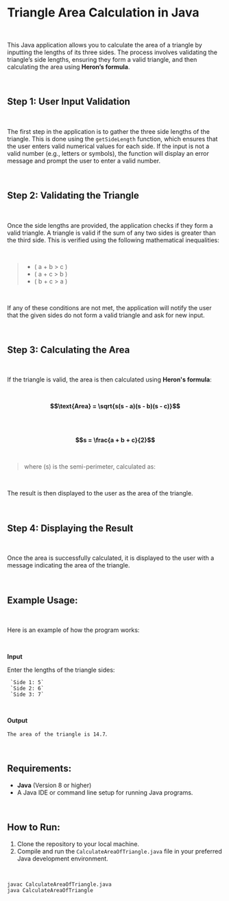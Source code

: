 # Triangle Area Calculation in Java

<br>

This Java application allows you to calculate the area of a triangle by inputting the lengths of its three sides. The process involves validating the triangle’s side lengths, ensuring they form a valid triangle, and then calculating the area using **Heron’s formula**.

<br>

## Step 1: User Input Validation

<br>

The first step in the application is to gather the three side lengths of the triangle. This is done using the `getSideLength` function, which ensures that the user enters valid numerical values for each side. If the input is not a valid number (e.g., letters or symbols), the function will display an error message and prompt the user to enter a valid number.

<br>

## Step 2: Validating the Triangle

<br>

Once the side lengths are provided, the application checks if they form a valid triangle. A triangle is valid if the sum of any two sides is greater than the third side. This is verified using the following mathematical inequalities:

<br>

>- \( a + b > c \)
>- \( a + c > b \)
>- \( b + c > a \)

<br>

If any of these conditions are not met, the application will notify the user that the given sides do not form a valid triangle and ask for new input.

<br>

## Step 3: Calculating the Area

<br>

If the triangle is valid, the area is then calculated using **Heron's formula**:

<br>

**$$\text{Area} = \sqrt{s(s - a)(s - b)(s - c)}$$**

<br>


<br>

**$$s = \frac{a + b + c}{2}$$**

<br>

> where \(s\) is the semi-perimeter, calculated as:

<br>

The result is then displayed to the user as the area of the triangle.

<br>

## Step 4: Displaying the Result

<br>

Once the area is successfully calculated, it is displayed to the user with a message indicating the area of the triangle.

<br>

## Example Usage:

<br>

Here is an example of how the program works:

<br>

**Input**

Enter the lengths of the triangle sides:
     
     `Side 1: 5`
     `Side 2: 6`
     `Side 3: 7`

<br>

**Output**

 `The area of the triangle is 14.7`.
 
 <br>


## Requirements:

- **Java** (Version 8 or higher)
- A Java IDE or command line setup for running Java programs.

<br>


## How to Run:

1. Clone the repository to your local machine.
2. Compile and run the `CalculateAreaOfTriangle.java` file in your preferred Java development environment.

<br>

```
javac CalculateAreaOfTriangle.java
java CalculateAreaOfTriangle
```
